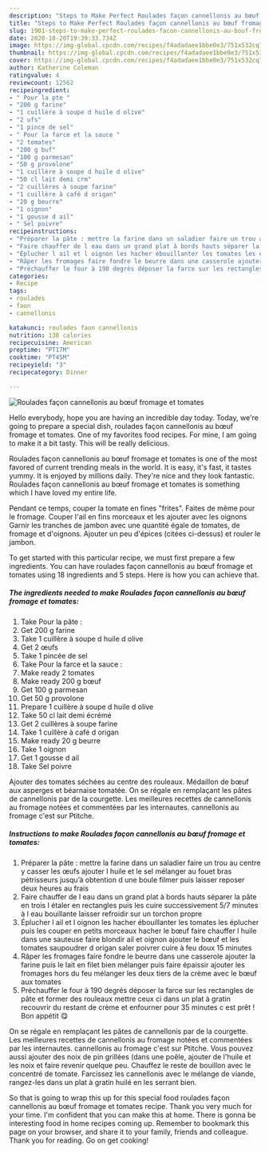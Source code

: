 ```yaml
---
description: "Steps to Make Perfect Roulades façon cannellonis au bœuf fromage et tomates"
title: "Steps to Make Perfect Roulades façon cannellonis au bœuf fromage et tomates"
slug: 1901-steps-to-make-perfect-roulades-facon-cannellonis-au-bouf-fromage-et-tomates
date: 2020-10-20T19:39:33.734Z
image: https://img-global.cpcdn.com/recipes/f4adadaee1bbe0e3/751x532cq70/roulades-facon-cannellonis-au-boeuf-fromage-et-tomates-photo-principale-de-la-recette.jpg
thumbnail: https://img-global.cpcdn.com/recipes/f4adadaee1bbe0e3/751x532cq70/roulades-facon-cannellonis-au-boeuf-fromage-et-tomates-photo-principale-de-la-recette.jpg
cover: https://img-global.cpcdn.com/recipes/f4adadaee1bbe0e3/751x532cq70/roulades-facon-cannellonis-au-boeuf-fromage-et-tomates-photo-principale-de-la-recette.jpg
author: Katherine Coleman
ratingvalue: 4
reviewcount: 12562
recipeingredient:
- " Pour la pte "
- "200 g farine"
- "1 cuillère à soupe d huile d olive"
- "2 ufs"
- "1 pince de sel"
- " Pour la farce et la sauce "
- "2 tomates"
- "200 g buf"
- "100 g parmesan"
- "50 g provolone"
- "1 cuillère à soupe d huile d olive"
- "50 cl lait demi crm"
- "2 cuillères à soupe farine"
- "1 cuillère à café d origan"
- "20 g beurre"
- "1 oignon"
- "1 gousse d ail"
- " Sel poivre"
recipeinstructions:
- "Préparer la pâte : mettre la farine dans un saladier faire un trou au centre y casser les œufs ajouter l huile et le sel mélanger au fouet bras pétrisseurs jusqu’à obtention d une boule filmer puis laisser reposer deux heures au frais"
- "Faire chauffer de l eau dans un grand plat à bords hauts séparer la pâte en trois l étaler en rectangles puis les cuire successivement 5/7 minutes à l eau bouillante laisser refroidir sur un torchon propre"
- "Éplucher l ail et l oignon les hacher ébouillanter les tomates les éplucher puis les couper en petits morceaux hacher le bœuf faire chauffer l huile dans une sauteuse faire blondir ail et oignon ajouter le bœuf et les tomates saupoudrer d origan saler poivrer cuire à feu doux 15 minutes"
- "Râper les fromages faire fondre le beurre dans une casserole ajouter la farine puis le lait en filet bien mélanger puis faire épaissir ajouter les fromages hors du feu mélanger les deux tiers de la crème avec le bœuf aux tomates"
- "Préchauffer le four à 190 degrés déposer la farce sur les rectangles de pâte et former des rouleaux mettre ceux ci dans un plat à gratin recouvrir du restant de crème et enfourner pour 35 minutes c est prêt ! Bon appétit 😋"
categories:
- Recipe
tags:
- roulades
- faon
- cannellonis

katakunci: roulades faon cannellonis 
nutrition: 138 calories
recipecuisine: American
preptime: "PT17M"
cooktime: "PT45M"
recipeyield: "3"
recipecategory: Dinner

---
```



![Roulades façon cannellonis au bœuf fromage et tomates](https://img-global.cpcdn.com/recipes/f4adadaee1bbe0e3/751x532cq70/roulades-facon-cannellonis-au-boeuf-fromage-et-tomates-photo-principale-de-la-recette.jpg)

Hello everybody, hope you are having an incredible day today. Today, we're going to prepare a special dish, roulades façon cannellonis au bœuf fromage et tomates. One of my favorites food recipes. For mine, I am going to make it a bit tasty. This will be really delicious.

Roulades façon cannellonis au bœuf fromage et tomates is one of the most favored of current trending meals in the world. It is easy, it's fast, it tastes yummy. It is enjoyed by millions daily. They're nice and they look fantastic. Roulades façon cannellonis au bœuf fromage et tomates is something which I have loved my entire life.

Pendant ce temps, couper la tomate en fines &#34;frites&#34;. Faites de même pour le fromage. Couper l&#39;ail en fins morceaux et les ajouter avec les oignons Garnir les tranches de jambon avec une quantité égale de tomates, de fromage et d&#39;oignons. Ajouter un peu d&#39;épices (citées ci-dessus) et rouler le jambon.


To get started with this particular recipe, we must first prepare a few ingredients. You can have roulades façon cannellonis au bœuf fromage et tomates using 18 ingredients and 5 steps. Here is how you can achieve that.

<!--inarticleads1-->

##### The ingredients needed to make Roulades façon cannellonis au bœuf fromage et tomates:

1. Take  Pour la pâte :
1. Get 200 g farine
1. Take 1 cuillère à soupe d huile d olive
1. Get 2 œufs
1. Take 1 pincée de sel
1. Take  Pour la farce et la sauce :
1. Make ready 2 tomates
1. Make ready 200 g bœuf
1. Get 100 g parmesan
1. Get 50 g provolone
1. Prepare 1 cuillère à soupe d huile d olive
1. Take 50 cl lait demi écrémé
1. Get 2 cuillères à soupe farine
1. Take 1 cuillère à café d origan
1. Make ready 20 g beurre
1. Take 1 oignon
1. Get 1 gousse d ail
1. Take  Sel poivre


Ajouter des tomates séchées au centre des rouleaux. Médaillon de bœuf aux asperges et béarnaise tomatée. On se régale en remplaçant les pâtes de cannellonis par de la courgette. Les meilleures recettes de cannellonis au fromage notées et commentées par les internautes. cannellonis au fromage c&#39;est sur Ptitche. 

<!--inarticleads2-->

##### Instructions to make Roulades façon cannellonis au bœuf fromage et tomates:

1. Préparer la pâte : mettre la farine dans un saladier faire un trou au centre y casser les œufs ajouter l huile et le sel mélanger au fouet bras pétrisseurs jusqu’à obtention d une boule filmer puis laisser reposer deux heures au frais
1. Faire chauffer de l eau dans un grand plat à bords hauts séparer la pâte en trois l étaler en rectangles puis les cuire successivement 5/7 minutes à l eau bouillante laisser refroidir sur un torchon propre
1. Éplucher l ail et l oignon les hacher ébouillanter les tomates les éplucher puis les couper en petits morceaux hacher le bœuf faire chauffer l huile dans une sauteuse faire blondir ail et oignon ajouter le bœuf et les tomates saupoudrer d origan saler poivrer cuire à feu doux 15 minutes
1. Râper les fromages faire fondre le beurre dans une casserole ajouter la farine puis le lait en filet bien mélanger puis faire épaissir ajouter les fromages hors du feu mélanger les deux tiers de la crème avec le bœuf aux tomates
1. Préchauffer le four à 190 degrés déposer la farce sur les rectangles de pâte et former des rouleaux mettre ceux ci dans un plat à gratin recouvrir du restant de crème et enfourner pour 35 minutes c est prêt ! Bon appétit 😋


On se régale en remplaçant les pâtes de cannellonis par de la courgette. Les meilleures recettes de cannellonis au fromage notées et commentées par les internautes. cannellonis au fromage c&#39;est sur Ptitche. Vous pouvez aussi ajouter des noix de pin grillées (dans une poêle, ajouter de l&#39;huile et les noix et faire revenir quelque peu. Chauffez le reste de bouillon avec le concentré de tomate. Farcissez les cannellonis avec le mélange de viande, rangez-les dans un plat à gratin huilé en les serrant bien. 

So that is going to wrap this up for this special food roulades façon cannellonis au bœuf fromage et tomates recipe. Thank you very much for your time. I'm confident that you can make this at home. There is gonna be interesting food in home recipes coming up. Remember to bookmark this page on your browser, and share it to your family, friends and colleague. Thank you for reading. Go on get cooking!
